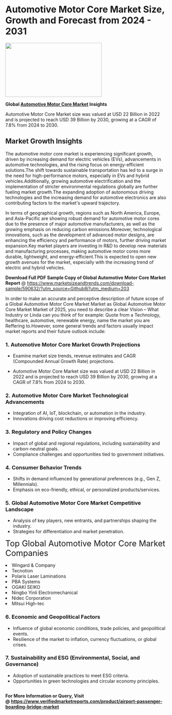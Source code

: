<H1>Automotive Motor Core Market Size, Growth and Forecast from 2024 - 2031</H1><img class="aligncenter size-medium wp-image-584254" src="https://thirdeyenews.in/wp-content/uploads/2024/09/Global-Market-Research-300x168.jpeg" alt="" width="300" height="168" /><p><strong>Global&nbsp;<a href="https://www.marketsizeandtrends.com/download-sample/590632/?utm_source=Github8j?utm_medium=203">Automotive Motor Core Market</a> Insights</strong></p><p>Automotive Motor Core Market size was valued at USD 22 Billion in 2022 and is projected to reach USD 39 Billion by 2030, growing at a CAGR of 7.8% from 2024 to 2030.</p><p><h2>Market Growth Insights</h2> <p>The automotive motor core market is experiencing significant growth, driven by increasing demand for electric vehicles (EVs), advancements in automotive technologies, and the rising focus on energy-efficient solutions.The shift towards sustainable transportation has led to a surge in the need for high-performance motors, especially in EVs and hybrid vehicles.Additionally, growing automotive electrification and the implementation of stricter environmental regulations globally are further fueling market growth.The expanding adoption of autonomous driving technologies and the increasing demand for automotive electronics are also contributing factors to the market's upward trajectory.</p> <p>In terms of geographical growth, regions such as North America, Europe, and Asia-Pacific are showing robust demand for automotive motor cores due to the presence of major automotive manufacturers, as well as the growing emphasis on reducing carbon emissions.Moreover, technological innovations, such as the development of advanced motor designs, are enhancing the efficiency and performance of motors, further driving market expansion.Key market players are investing in R&D to develop new materials and manufacturing processes, making automotive motor cores more durable, lightweight, and energy-efficient.This is expected to open new growth avenues for the market, especially with the increasing trend of electric and hybrid vehicles.</p> <p><span class=""><strong>Download Full PDF Sample Copy of Global Automotive Motor Core Market Report</strong> @ <a href="https://www.marketsizeandtrends.com/download-sample/590632/?utm_source=Github8j?utm_medium=203" target="_blank">https://www.marketsizeandtrends.com/download-sample/590632/?utm_source=Github8j?utm_medium=203</a></span></p><p>In order to make an accurate and perceptive description of future scope of a Global&nbsp;Automotive Motor Core Market Market as Global&nbsp;Automotive Motor Core Market Market of 2025, you need to describe a clear Vision &ndash; What Industry or Linda can you think of for example: Quote from a Technology, healthcare, automotive, renewable energy, name the market you are Reffering to.However, some general trends and factors usually impact market reports and their future outlook include:</p><h3>1.&nbsp;<strong>Automotive Motor Core Market Growth Projections</strong></h3><ul><li>Examine market size trends, revenue estimates and CAGR (Compounded Annual Growth Rate) projections.</li><li><p>Automotive Motor Core Market size was valued at USD 22 Billion in 2022 and is projected to reach USD 39 Billion by 2030, growing at a CAGR of 7.8% from 2024 to 2030.</p></li></ul><h3>2.&nbsp;<strong>Automotive Motor Core Market Technological Advancements</strong></h3><ul><li>Integration of AI, IoT, blockchain, or automation in the industry.</li><li>Innovations driving cost reductions or improving efficiency.</li></ul><h3>3.&nbsp;<strong>Regulatory and Policy Changes</strong></h3><ul><li>Impact of global and regional regulations, including sustainability and carbon-neutral goals.</li><li>Compliance challenges and opportunities tied to government initiatives.</li></ul><h3>4.&nbsp;<strong>Consumer Behavior Trends</strong></h3><ul><li>Shifts in demand influenced by generational preferences (e.g., Gen Z, Millennials).</li><li>Emphasis on eco-friendly, ethical, or personalized products/services.</li></ul><h3>5.&nbsp;<strong>Global Automotive Motor Core Market Competitive Landscape</strong></h3><ul><li>Analysis of key players, new entrants, and partnerships shaping the industry.</li><li>Strategies for differentiation and market penetration.</li></ul><p data-pm-slice="1 1 []"><span style="color: inherit; font-family: inherit; font-size: 25px;">Top Global Automotive Motor Core Market Companies</span></p><div class="" data-test-id=""><p><li>Wingard & Company</li><li> Tecnotion</li><li> Polaris Laser Laminations</li><li> PBA Systems</li><li> OGAKI SEIKO</li><li> Ningbo Yinli Electromechanical</li><li> Nidec Corporation</li><li> Mitsui High-tec</li></p></div><h3>6.&nbsp;<strong>Economic and Geopolitical Factors</strong></h3><ul><li>Influence of global economic conditions, trade policies, and geopolitical events.</li><li>Resilience of the market to inflation, currency fluctuations, or global crises.</li></ul><h3>7.&nbsp;<strong>Sustainability and ESG (Environmental, Social, and Governance)</strong></h3><ul><li>Adoption of sustainable practices to meet ESG criteria.</li><li>Opportunities in green technologies and circular economy principles.</li></ul><h2><strong style="font-size: 14px;">For More Information or Query, Visit @&nbsp;</strong><a style="background-color: #ffffff; font-size: 14px;" href="https://www.marketsizeandtrends.com/report/automotive-motor-core-market/" target="_blank">https://www.verifiedmarketreports.com/product/airport-passenger-boarding-bridge-market</a></h2>